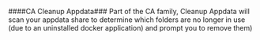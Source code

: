 ####CA Cleanup Appdata###
Part of the CA family, Cleanup Appdata will scan your appdata share to determine which folders are no longer in use (due to an uninstalled docker application) and prompt you to remove them)

